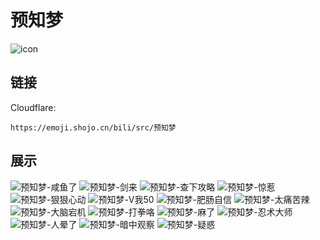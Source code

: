 # 预知梦
![icon](https://emoji.shojo.cn/bili/src/预知梦/icon.png)
## 链接
Cloudflare:
```
https://emoji.shojo.cn/bili/src/预知梦
```
## 展示
![预知梦-咸鱼了](https://emoji.shojo.cn/bili/src/预知梦/预知梦-咸鱼了.png)
![预知梦-剑来](https://emoji.shojo.cn/bili/src/预知梦/预知梦-剑来.png)
![预知梦-查下攻略](https://emoji.shojo.cn/bili/src/预知梦/预知梦-查下攻略.png)
![预知梦-惊惹](https://emoji.shojo.cn/bili/src/预知梦/预知梦-惊惹.png)
![预知梦-狠狠心动](https://emoji.shojo.cn/bili/src/预知梦/预知梦-狠狠心动.png)
![预知梦-V我50](https://emoji.shojo.cn/bili/src/预知梦/预知梦-V我50.png)
![预知梦-肥肠自信](https://emoji.shojo.cn/bili/src/预知梦/预知梦-肥肠自信.png)
![预知梦-太痛苦辣](https://emoji.shojo.cn/bili/src/预知梦/预知梦-太痛苦辣.png)
![预知梦-大脑宕机](https://emoji.shojo.cn/bili/src/预知梦/预知梦-大脑宕机.png)
![预知梦-打拳咯](https://emoji.shojo.cn/bili/src/预知梦/预知梦-打拳咯.png)
![预知梦-麻了](https://emoji.shojo.cn/bili/src/预知梦/预知梦-麻了.png)
![预知梦-忍术大师](https://emoji.shojo.cn/bili/src/预知梦/预知梦-忍术大师.png)
![预知梦-人晕了](https://emoji.shojo.cn/bili/src/预知梦/预知梦-人晕了.png)
![预知梦-暗中观察](https://emoji.shojo.cn/bili/src/预知梦/预知梦-暗中观察.png)
![预知梦-疑惑](https://emoji.shojo.cn/bili/src/预知梦/预知梦-疑惑.png)
